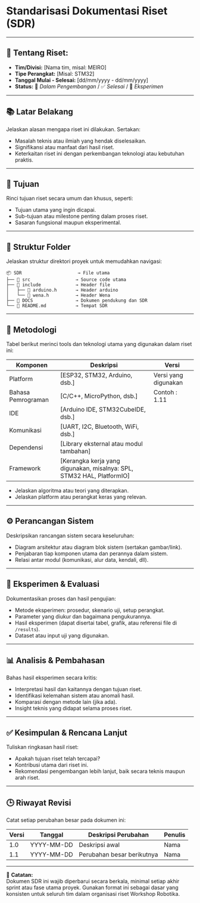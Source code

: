# Standarisasi Dokumentasi Riset (SDR)
---

##  📘 Tentang Riset:

- **Tim/Divisi:** [Nama tim, misal: MEIRO]
- **Tipe Perangkat:** [Misal: STM32]
- **Tanggal Mulai - Selesai:** [dd/mm/yyyy - dd/mm/yyyy]
- **Status:** 🚧 _Dalam Pengembangan_ / ✅ _Selesai_ / 🧪 _Eksperimen_
  
---
## 📚 Latar Belakang

Jelaskan alasan mengapa riset ini dilakukan. Sertakan:
- Masalah teknis atau ilmiah yang hendak diselesaikan.
- Signifikansi atau manfaat dari hasil riset.
- Keterkaitan riset ini dengan perkembangan teknologi atau kebutuhan praktis.

---

## 🎯 Tujuan

Rinci tujuan riset secara umum dan khusus, seperti:
- Tujuan utama yang ingin dicapai.
- Sub-tujuan atau milestone penting dalam proses riset.
- Sasaran fungsional maupun eksperimental.

---

## 📁 Struktur Folder

Jelaskan struktur direktori proyek untuk memudahkan navigasi:

```
📦 SDR                     → File utama
├── 📂 src                 → Source code utama
├── 📂 include             → Header file
│   ├── 📄 arduino.h       → Header arduino
│   └── 📄 wena.h          → Header Wena
├── 📂 DOCS                → Dokumen pendukung dan SDR
└── 📜 README.md           → Tempat SDR
```
---

## 🔬 Metodologi

Tabel berikut merinci tools dan teknologi utama yang digunakan dalam riset ini:

| Komponen           | Deskripsi                                                | Versi                |
|--------------------|----------------------------------------------------------|----------------------|
| Platform           | [ESP32, STM32, Arduino, dsb.]                           |    Versi yang  digunakan  |
| Bahasa Pemrograman  | [C/C++, MicroPython, dsb.]                               |Contoh : 1.11 |
| IDE                | [Arduino IDE, STM32CubeIDE, dsb.]                        ||
| Komunikasi         | [UART, I2C, Bluetooth, WiFi, dsb.]                       ||
| Dependensi         | [Library eksternal atau modul tambahan]                  ||
| Framework          | [Kerangka kerja yang digunakan, misalnya: SPL, STM32 HAL, PlatformIO] ||

- Jelaskan algoritma atau teori yang diterapkan.
- Jelaskan platform atau perangkat keras yang relevan.

---

## ⚙️ Perancangan Sistem

Deskripsikan rancangan sistem secara keseluruhan:
- Diagram arsitektur atau diagram blok sistem (sertakan gambar/link).
- Penjabaran tiap komponen utama dan perannya dalam sistem.
- Relasi antar modul (komunikasi, alur data, kendali, dll).

---

## 🧪 Eksperimen & Evaluasi

Dokumentasikan proses dan hasil pengujian:
- Metode eksperimen: prosedur, skenario uji, setup perangkat.
- Parameter yang diukur dan bagaimana pengukurannya.
- Hasil eksperimen (dapat disertai tabel, grafik, atau referensi file di `/results`).
- Dataset atau input uji yang digunakan.

---

## 📊 Analisis & Pembahasan

Bahas hasil eksperimen secara kritis:
- Interpretasi hasil dan kaitannya dengan tujuan riset.
- Identifikasi kelemahan sistem atau anomali hasil.
- Komparasi dengan metode lain (jika ada).
- Insight teknis yang didapat selama proses riset.

---

## ✅ Kesimpulan & Rencana Lanjut

Tuliskan ringkasan hasil riset:
- Apakah tujuan riset telah tercapai?
- Kontribusi utama dari riset ini.
- Rekomendasi pengembangan lebih lanjut, baik secara teknis maupun arah riset.

---

## 🕒 Riwayat Revisi

Catat setiap perubahan besar pada dokumen ini:

| Versi | Tanggal     | Deskripsi Perubahan       | Penulis       |
|-------|-------------|--------------------------|---------------|
| 1.0   | YYYY-MM-DD  | Deskripsi awal           | Nama          |
| 1.1   | YYYY-MM-DD  | Perubahan besar berikutnya| Nama          |
---

📌 **Catatan:**  
Dokumen SDR ini wajib diperbarui secara berkala, minimal setiap akhir sprint atau fase utama proyek. Gunakan format ini sebagai dasar yang konsisten untuk seluruh tim dalam organisasi riset Workshop Robotika.
